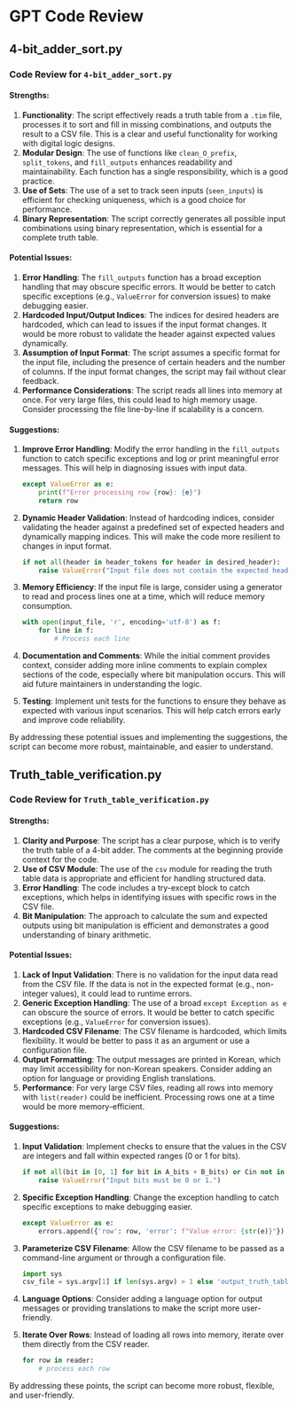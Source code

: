# GPT Code Review


## 4-bit_adder_sort.py
### Code Review for `4-bit_adder_sort.py`

#### Strengths:
1. **Functionality**: The script effectively reads a truth table from a `.tim` file, processes it to sort and fill in missing combinations, and outputs the result to a CSV file. This is a clear and useful functionality for working with digital logic designs.
2. **Modular Design**: The use of functions like `clean_O_prefix`, `split_tokens`, and `fill_outputs` enhances readability and maintainability. Each function has a single responsibility, which is a good practice.
3. **Use of Sets**: The use of a set to track seen inputs (`seen_inputs`) is efficient for checking uniqueness, which is a good choice for performance.
4. **Binary Representation**: The script correctly generates all possible input combinations using binary representation, which is essential for a complete truth table.

#### Potential Issues:
1. **Error Handling**: The `fill_outputs` function has a broad exception handling that may obscure specific errors. It would be better to catch specific exceptions (e.g., `ValueError` for conversion issues) to make debugging easier.
2. **Hardcoded Input/Output Indices**: The indices for desired headers are hardcoded, which can lead to issues if the input format changes. It would be more robust to validate the header against expected values dynamically.
3. **Assumption of Input Format**: The script assumes a specific format for the input file, including the presence of certain headers and the number of columns. If the input format changes, the script may fail without clear feedback.
4. **Performance Considerations**: The script reads all lines into memory at once. For very large files, this could lead to high memory usage. Consider processing the file line-by-line if scalability is a concern.

#### Suggestions:
1. **Improve Error Handling**: Modify the error handling in the `fill_outputs` function to catch specific exceptions and log or print meaningful error messages. This will help in diagnosing issues with input data.
   ```python
   except ValueError as e:
       print(f"Error processing row {row}: {e}")
       return row
   ```
   
2. **Dynamic Header Validation**: Instead of hardcoding indices, consider validating the header against a predefined set of expected headers and dynamically mapping indices. This will make the code more resilient to changes in input format.
   ```python
   if not all(header in header_tokens for header in desired_header):
       raise ValueError("Input file does not contain the expected headers.")
   ```

3. **Memory Efficiency**: If the input file is large, consider using a generator to read and process lines one at a time, which will reduce memory consumption.
   ```python
   with open(input_file, 'r', encoding='utf-8') as f:
       for line in f:
           # Process each line
   ```

4. **Documentation and Comments**: While the initial comment provides context, consider adding more inline comments to explain complex sections of the code, especially where bit manipulation occurs. This will aid future maintainers in understanding the logic.

5. **Testing**: Implement unit tests for the functions to ensure they behave as expected with various input scenarios. This will help catch errors early and improve code reliability.

By addressing these potential issues and implementing the suggestions, the script can become more robust, maintainable, and easier to understand.

## Truth_table_verification.py
### Code Review for `Truth_table_verification.py`

#### Strengths:
1. **Clarity and Purpose**: The script has a clear purpose, which is to verify the truth table of a 4-bit adder. The comments at the beginning provide context for the code.
2. **Use of CSV Module**: The use of the `csv` module for reading the truth table data is appropriate and efficient for handling structured data.
3. **Error Handling**: The code includes a try-except block to catch exceptions, which helps in identifying issues with specific rows in the CSV file.
4. **Bit Manipulation**: The approach to calculate the sum and expected outputs using bit manipulation is efficient and demonstrates a good understanding of binary arithmetic.

#### Potential Issues:
1. **Lack of Input Validation**: There is no validation for the input data read from the CSV file. If the data is not in the expected format (e.g., non-integer values), it could lead to runtime errors.
2. **Generic Exception Handling**: The use of a broad `except Exception as e` can obscure the source of errors. It would be better to catch specific exceptions (e.g., `ValueError` for conversion issues).
3. **Hardcoded CSV Filename**: The CSV filename is hardcoded, which limits flexibility. It would be better to pass it as an argument or use a configuration file.
4. **Output Formatting**: The output messages are printed in Korean, which may limit accessibility for non-Korean speakers. Consider adding an option for language or providing English translations.
5. **Performance**: For very large CSV files, reading all rows into memory with `list(reader)` could be inefficient. Processing rows one at a time would be more memory-efficient.

#### Suggestions:
1. **Input Validation**: Implement checks to ensure that the values in the CSV are integers and fall within expected ranges (0 or 1 for bits).
   ```python
   if not all(bit in [0, 1] for bit in A_bits + B_bits) or Cin not in [0, 1]:
       raise ValueError("Input bits must be 0 or 1.")
   ```

2. **Specific Exception Handling**: Change the exception handling to catch specific exceptions to make debugging easier.
   ```python
   except ValueError as e:
       errors.append({'row': row, 'error': f"Value error: {str(e)}"})
   ```

3. **Parameterize CSV Filename**: Allow the CSV filename to be passed as a command-line argument or through a configuration file.
   ```python
   import sys
   csv_file = sys.argv[1] if len(sys.argv) > 1 else 'output_truth_table_fixed.csv'
   ```

4. **Language Options**: Consider adding a language option for output messages or providing translations to make the script more user-friendly.

5. **Iterate Over Rows**: Instead of loading all rows into memory, iterate over them directly from the CSV reader.
   ```python
   for row in reader:
       # process each row
   ```

By addressing these points, the script can become more robust, flexible, and user-friendly.